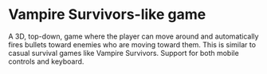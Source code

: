 # Vampire Survivors-like game

A 3D, top-down, game where the player can move around and automatically fires bullets toward enemies who are moving toward them.
This is similar to casual survival games like Vampire Survivors.
Support for both mobile controls and keyboard.
